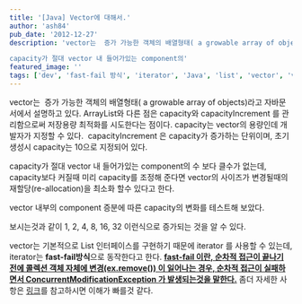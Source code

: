 ```yaml
---
title: '[Java] Vector에 대해서.'
author: 'ash84'
pub_date: '2012-12-27'
description: 'vector는  증가 가능한 객체의 배열형태( a growable array of objects)라고 자바문서에서 설명하고 있다. ArrayList와 다른 점은 capacity와 capacityIncrement 를 관리함으로써 저장용량 최적화를 시도한다는 점이다. capacity는 vector의 용량인데 개발자가 지정할 수 있다.  capacityIncrement 은 capacity가 증가하는 단위이며, 초기 생성시 capacity는 10으로 지정되어 있다. 

capacity가 절대 vector 내 들어가있는 component의'
featured_image: ''
tags: ['dev', 'fast-fail 방식', 'iterator', 'Java', 'list', 'vector', 'vector 성능', 'vector 최적화']
---
```


vector는  증가 가능한 객체의 배열형태( a growable array of objects)라고 자바문서에서 설명하고 있다. ArrayList와 다른 점은 capacity와 capacityIncrement 를 관리함으로써 저장용량 최적화를 시도한다는 점이다. capacity는 vector의 용량인데 개발자가 지정할 수 있다.  capacityIncrement 은 capacity가 증가하는 단위이며, 초기 생성시 capacity는 10으로 지정되어 있다. 

capacity가 절대 vector 내 들어가있는 component의 수 보다 클수가 없는데, capacity보다 커질때 미리 capacity를 조정해 준다면 vector의 사이즈가 변경될때의 재할당(re-allocation)을 최소화 할수 있다고 한다. 
 
vector 내부의 component 증분에 따른 capacity의 변화를 테스트해 보았다.

<script src="https://gist.github.com/4387524.js"></script>

보시는것과 같이 1, 2, 4, 8, 16, 32 이런식으로 증가되는 것을 알 수 있다.  

vector는 기본적으로 List 인터페이스를 구현하기 때문에 iterator 를 사용할 수 있는데, iterator는 **fast-fail방식**으로 동작한다고 한다. **[fast-fail 이란, 순차적 접근이 끝나기 전에 콜렉션 객체 자체에 변경(ex.remove()) 이 일어나는 경우, 순차적 접근이 실패하면서 ConcurrentModificationException 가 발생되는것을 말한다.](http://lng1982.tistory.com/95)** 좀더 자세한 사항은 [링크](http://lng1982.tistory.com/95)를 참고하시면 이해가 빠를것 같다.
 



